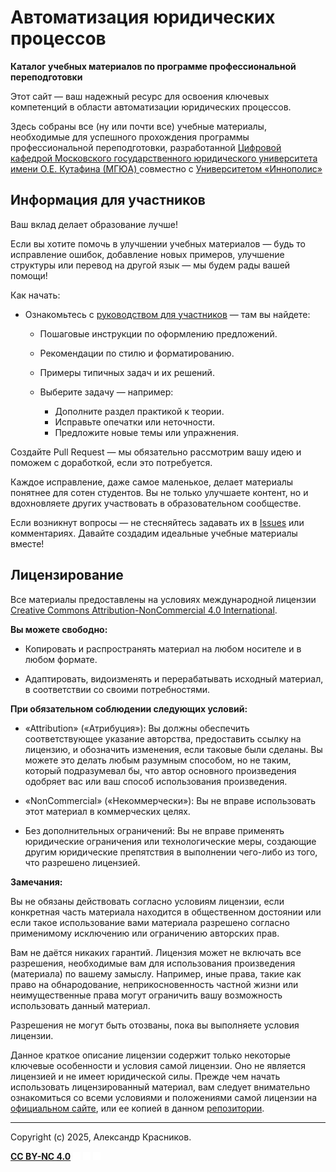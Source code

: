 # Автоматизация юридических процессов

**Каталог учебных материалов по программе профессиональной переподготовки**

Этот сайт &mdash; ваш надежный ресурс для освоения ключевых компетенций в
области автоматизации юридических процессов.

Здесь собраны все (ну или почти все) учебные материалы, необходимые для
успешного прохождения программы профессиональной переподготовки, разработанной
<a href="https://msal.ru/content/prioritet-2030/tsifrovaya-kafedra/"
    target="_blank"
    title="Цифровая кафедра МГЮА">
    Цифровой кафедрой Московского государственного юридического университета
    имени О.Е. Кутафина (МГЮА)
</a>
совместно с
<a href="https://innopolis.university/"
    target="_blank"
    title="Университет &laquo;Иннополис&raquo;">
    Университетом &laquo;Иннополис&raquo;
</a>


## Информация для участников


Ваш вклад делает образование лучше!

Если вы хотите помочь в улучшении учебных материалов — будь то исправление
ошибок, добавление новых примеров, улучшение структуры или перевод на другой
язык — мы будем рады вашей помощи!

Как начать:

- Ознакомьтесь с [руководством для участников](./CONTRIBUTING.md)   — там
  вы найдете:
  - Пошаговые инструкции по оформлению предложений.
  - Рекомендации по стилю и форматированию.
  - Примеры типичных задач и их решений.

  - Выберите задачу  — например:
    - Дополните раздел практикой к теории.
    - Исправьте опечатки или неточности.
    - Предложите новые темы или упражнения.

Создайте Pull Request  — мы обязательно рассмотрим вашу идею и поможем с
доработкой, если это потребуется.

Каждое исправление, даже самое маленькое, делает материалы понятнее для сотен
студентов.
Вы не только улучшаете контент, но и вдохновляете других участвовать в
образовательном сообществе.

Если возникнут вопросы — не стесняйтесь задавать их в
[Issues](../../issues) или комментариях.
Давайте создадим идеальные учебные материалы вместе!


## Лицензирование

Все материалы предоставлены на условиях международной лицензии
[Creative Commons Attribution-NonCommercial 4.0 International](./LICENSE.txt).

**Вы можете свободно:**

- Копировать и распространять материал на любом носителе и в любом формате.

- Адаптировать, видоизменять и перерабатывать исходный материал, в соответствии
со своими потребностями.

**При обязательном соблюдении следующих условий:**

- &laquo;Attribution&raquo; (&laquo;Атрибуция&raquo;):
Вы должны обеспечить соответствующее указание авторства, предоставить ссылку на
лицензию, и обозначить изменения, если таковые были сделаны.
Вы можете это делать любым разумным способом, но не таким, который подразумевал
бы, что автор основного произведения одобряет вас или ваш способ использования
произведения.

- &laquo;NonCommercial&raquo; (&laquo;Некоммерчески&raquo;):
Вы не вправе использовать этот материал в коммерческих целях.

- Без дополнительных ограничений:
Вы не вправе применять юридические ограничения или технологические меры,
создающие другим юридические препятствия в выполнении чего-либо из того,
что разрешено лицензией.


**Замечания:**

Вы не обязаны действовать согласно условиям лицензии, если конкретная часть
материала находится в общественном достоянии или если такое использование вами
материала разрешено согласно применимому исключению или ограничению авторских
прав.

Вам не даётся никаких гарантий.
Лицензия может не включать все разрешения, необходимые вам для использования
произведения (материала) по вашему замыслу.
Например, иные права, такие как право на обнародование, неприкосновенность
частной жизни или неимущественные права могут ограничить вашу возможность
использовать данный материал.

Разрешения не могут быть отозваны, пока вы выполняете условия лицензии.

Данное краткое описание лицензии содержит только некоторые ключевые особенности
и условия самой лицензии.
Оно не является лицензией и не имеет юридической силы.
Прежде чем начать использовать лицензированный материал, вам следует
внимательно ознакомиться со всеми условиями и положениями самой лицензии на
[официальном сайте](https://creativecommons.org/licenses/by-nc/4.0/legalcode.en),
или ее копией в данном [репозитории](./LICENSE.txt).

---

Copyright (c) 2025, Александр Красников.

[**CC BY-NC 4.0**](./LICENSE.txt)
<img src="./src/_static/images/cc-icons.svg#cc-logo" style="width:12px">
<img src="./src/_static/images/cc-icons.svg#cc-by" style="width:12px">
<img src="./src/_static/images/cc-icons.svg#cc-nc" style="width:12px">
